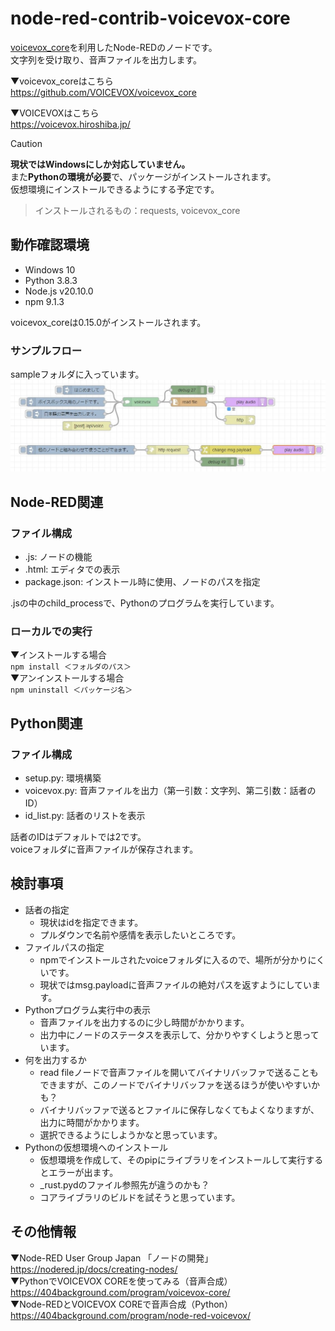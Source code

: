 # node-red-contrib-voicevox-core

[voicevox_core](https://github.com/VOICEVOX/voicevox_core)を利用したNode-REDのノードです。  
文字列を受け取り、音声ファイルを出力します。  

▼voicevox_coreはこちら  
<https://github.com/VOICEVOX/voicevox_core>  

▼VOICEVOXはこちら  
<https://voicevox.hiroshiba.jp/>  

> [!CAUTION]
> **現状ではWindowsにしか対応していません。**  
> また**Pythonの環境が必要**で、パッケージがインストールされます。  
> 仮想環境にインストールできるようにする予定です。  
> >インストールされるもの：requests, voicevox_core  

## 動作確認環境

- Windows 10
- Python 3.8.3
- Node.js v20.10.0
- npm 9.1.3

voicevox_coreは0.15.0がインストールされます。  

### サンプルフロー

sampleフォルダに入っています。  
![sample-flow](./sample/sample-flow.jpg)  

## Node-RED関連

### ファイル構成

- .js: ノードの機能
- .html: エディタでの表示
- package.json: インストール時に使用、ノードのパスを指定

.jsの中のchild_processで、Pythonのプログラムを実行しています。  

### ローカルでの実行

▼インストールする場合  
```npm install ＜フォルダのパス＞```  
▼アンインストールする場合  
```npm uninstall ＜パッケージ名＞```  

## Python関連

### ファイル構成

- setup.py: 環境構築
- voicevox.py: 音声ファイルを出力（第一引数：文字列、第二引数：話者のID）
- id_list.py: 話者のリストを表示

話者のIDはデフォルトでは2です。  
voiceフォルダに音声ファイルが保存されます。  

## 検討事項

- 話者の指定
  - 現状はidを指定できます。
  - プルダウンで名前や感情を表示したいところです。
- ファイルパスの指定
  - npmでインストールされたvoiceフォルダに入るので、場所が分かりにくいです。
  - 現状ではmsg.payloadに音声ファイルの絶対パスを返すようにしています。
- Pythonプログラム実行中の表示
  - 音声ファイルを出力するのに少し時間がかかります。
  - 出力中にノードのステータスを表示して、分かりやすくしようと思っています。
- 何を出力するか
  - read fileノードで音声ファイルを開いてバイナリバッファで送ることもできますが、このノードでバイナリバッファを送るほうが使いやすいかも？
  - バイナリバッファで送るとファイルに保存しなくてもよくなりますが、出力に時間がかかります。
  - 選択できるようにしようかなと思っています。
- Pythonの仮想環境へのインストール
  - 仮想環境を作成して、そのpipにライブラリをインストールして実行するとエラーが出ます。
  - _rust.pydのファイル参照先が違うのかも？
  - コアライブラリのビルドを試そうと思っています。

## その他情報

▼Node-RED User Group Japan 「ノードの開発」  
<https://nodered.jp/docs/creating-nodes/>  
▼PythonでVOICEVOX COREを使ってみる（音声合成）  
<https://404background.com/program/voicevox-core/>  
▼Node-REDとVOICEVOX COREで音声合成（Python）  
<https://404background.com/program/node-red-voicevox/>  
